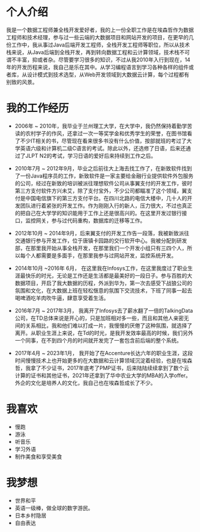 # 个人介绍

我是一个数据工程师兼全栈开发爱好者，我的上一份全职工作是在埃森哲作为数据工程师和技术经理，参与过一些云端的大数据项目和网站开发的项目，在更早的几份工作中，我从事过Java后端开发工程师，全栈开发工程师等职位，所以从技术栈来说，从Java后端到全栈开发，再到转向数据工程和云计算领域，技术栈不可谓不丰富，抑或者杂。尽管要学习很多的知识，不过从我2010年入行到现在，14年的开发历程来说，我自己是乐在其中。从学习编程语言到学习各种各样的组件或者库，从设计模式到技术选型，从Web开发领域到大数据云计算，每个过程都有别致的风景。

# 我的工作经历

- 2006年 ~ 2010年，我毕业于兰州理工大学，在大学中，我仍然保持着勤学苦读的农村学子的作风，还拿过一次一等奖学金和优秀学生的荣誉，在图书馆看了不少IT相关的书，尽管现在看来很多书没有什么价值，按部就班的考过了大学英语六级和计算机二级C语言的考试。除此以外，还选修了日语，后来还通过了JLPT N2的考试，学习日语的爱好后来持续到工作之后。

- 2010年7月 ~ 2012年9月，毕业之后前往大上海去找工作了，在新致软件找到了一份Java程序员的工作，新致软件是一家主要给金融行业提供软件外包服务的公司，经过在新致的培训被派往理想软件公司从事翼支付的开发工作，彼时第三方支付软件方兴未艾，除了支付宝外，不少公司都瞄准了这个领域，翼支付是中国电信旗下的第三方支付平台。在四川北路的电信大楼中，几十人的开发团队进行着紧张的开发工作。作为刚刚入行的新人，压力很大，不过也真正的把自己在大学学的知识能用于工作上还是很高兴的。在这里开发过银行接口，监控网关，参与过代码重构，数据库的迁移等工作。

- 2012年10月 ~ 2014年9月，后来翼支付的开发工作告一段落，我被新致派往交通银行参与开发工作，位于唐镇卡园路的交行软开中心。我被分配到研发部，在那里我开始从事全栈开发，在那里我们一个开发小组只有三四个人，所以每个人都需要是多面手，在那里我参与过网站开发，监控系统开发。

- 2014年10月 ~2016年 6月， 在这里我在Infosys工作，在这里我度过了职业生涯最快乐的时光，无论是工作还是生活都是最美好的一段日子。参与百胜的大数据项目，开启了我大数据的历程，外派到华为，第一次去感受下战狼公司的氛围和文化，在大数据上班在轻松惬意的氛围下交流技术，下班了同事一起去喝啤酒吃羊肉吹牛逼，肆意享受着生活。

- 2016年7月 ~ 2017年3月， 我离开了Infosys去了薪水翻了一倍的TalkingData公司，在TD总体来说是开心的，只是加班相对多一些，而且和其他人亲密无间的关系相比，我和他们难以打成一片，我慢慢的厌倦了这种氛围，就选择了离开。从职业生涯上来说，在Td的时光，是我开发效率最高的时候，我们另外一个同事，在不到四个月的时间就开发完了一套包含前后端的整个系统。

- 2017年4月 ~ 2023年1月， 我开始了在Accenture长达六年的职业生涯，这段时间慢慢技术上也开始更多的在大数据和云计算领域沉淀着经验，也是在埃森哲，我拿了不少证书，2017年底考了PMP证书，后来陆陆续续拿到了数个云计算的证书和其他证书，2021年还拿到了华中农业大学的MBA的入学offer。外企的文化是培养人的文化，我自己也在埃森哲成长了不少。



# 我喜欢

- 慢跑
- 游泳
- 听音乐
- 学习外语
- 制作美食和享受美食


# 我梦想

- 世界和平
- 英语一级棒，做全球的数字游民。
- 日本乡村隐居
- 自由表达




